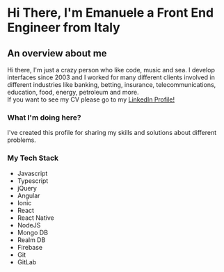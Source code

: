 # Hi There, I'm Emanuele a Front End Engineer from Italy

## An overview about me 
Hi there, I'm just a crazy person who like code, music and sea. I develop interfaces since 2003 and I worked for many different clients involved in different industries like banking, betting, insurance, telecommunications, education, food, energy, petroleum and more.\
If you want to see my CV please go to my [LinkedIn Profile!](https://www.linkedin.com/in/emanueleguidotti/)

### What I'm doing here?
I've created this profile for sharing my skills and solutions about different problems.

### My Tech Stack
* Javascript
* Typescript 
* jQuery
* Angular
* Ionic
* React
* React Native
* NodeJS
* Mongo DB
* Realm DB
* Firebase
* Git
* GitLab
